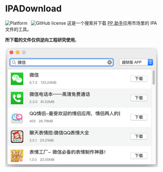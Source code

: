 # IPADownload
![Platform](https://img.shields.io/badge/platform-macOS-orange.svg)&nbsp;&nbsp;&nbsp;![GitHub license](https://img.shields.io/badge/license-GPLv2-blue.svg)
这是一个搜索并下载 [PP 助手](http://www.25pp.com/)应用市场里的 IPA 文件的工具。

**所下载的文件仅供逆向工程研究使用**。

![screenshot](Assets/screenshot.png)